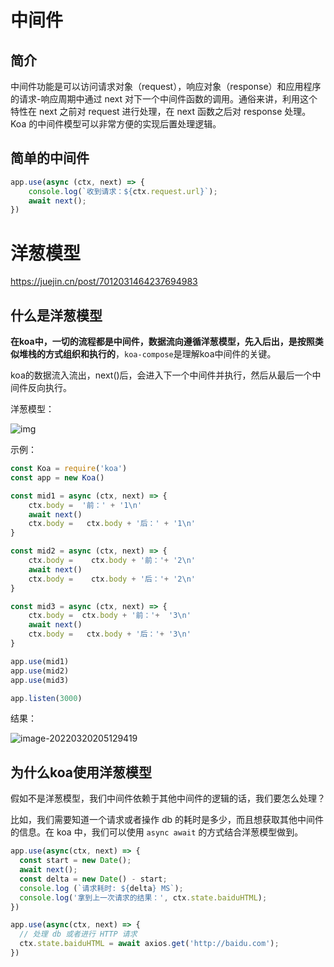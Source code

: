 # 中间件

## 简介

中间件功能是可以访问请求对象（request），响应对象（response）和应用程序的请求-响应周期中通过 next 对下一个中间件函数的调用。通俗来讲，利用这个特性在 next 之前对 request 进行处理，在 next 函数之后对 response 处理。Koa 的中间件模型可以非常方便的实现后置处理逻辑。

## 简单的中间件

```js
app.use(async (ctx, next) => {
    console.log(`收到请求：${ctx.request.url}`);
    await next();
})
```

# 洋葱模型

<https://juejin.cn/post/7012031464237694983>

## 什么是洋葱模型

**在koa中，一切的流程都是中间件，数据流向遵循洋葱模型，先入后出，是按照类似堆栈的方式组织和执行的**，`koa-compose`是理解koa中间件的关键。

koa的数据流入流出，next()后，会进入下一个中间件并执行，然后从最后一个中间件反向执行。

洋葱模型：

![img](http://picgo.chanwe.top/202204121709724.webp)

示例：

```js
const Koa = require('koa')
const app = new Koa()

const mid1 = async (ctx, next) => {
    ctx.body =  '前：' + '1\n'
    await next()
    ctx.body =   ctx.body + '后：' + '1\n'
}

const mid2 = async (ctx, next) => {
    ctx.body =    ctx.body + '前：'+ '2\n'
    await next()
    ctx.body =    ctx.body + '后：'+ '2\n'
}

const mid3 = async (ctx, next) => {
    ctx.body =  ctx.body + '前：'+  '3\n'
    await next()
    ctx.body =   ctx.body + '后：'+ '3\n'
}

app.use(mid1)
app.use(mid2)
app.use(mid3)

app.listen(3000)
```

结果：

![image-20220320205129419](http://picgo.chanwe.top/202204121709725.png)

## 为什么koa使用洋葱模型

假如不是洋葱模型，我们中间件依赖于其他中间件的逻辑的话，我们要怎么处理？

比如，我们需要知道一个请求或者操作 db 的耗时是多少，而且想获取其他中间件的信息。在 koa 中，我们可以使用 `async await` 的方式结合洋葱模型做到。

```js
app.use(async(ctx, next) => {
  const start = new Date();
  await next();
  const delta = new Date() - start;
  console.log (`请求耗时: ${delta} MS`);
  console.log('拿到上一次请求的结果：', ctx.state.baiduHTML);
})

app.use(async(ctx, next) => {
  // 处理 db 或者进行 HTTP 请求
  ctx.state.baiduHTML = await axios.get('http://baidu.com');
})
```




